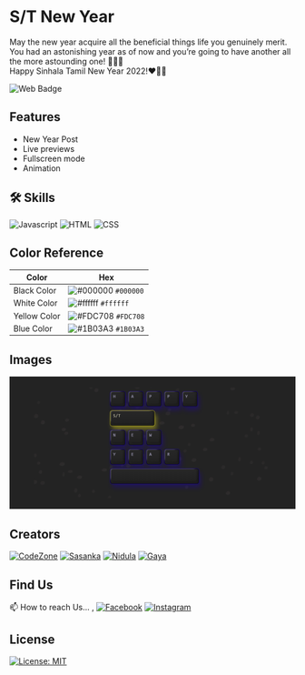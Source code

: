 # S/T New Year

May the new year acquire all the beneficial things life you genuinely merit. You had an astonishing year as of now and you’re going to have another all the more astounding one! 🎉🎇🎆
</br>
Happy Sinhala Tamil New Year 2022!❤️‍🔥✨

![Web Badge](https://img.shields.io/badge/DBroCode-web-orange.svg)

## Features

- New Year Post
- Live previews
- Fullscreen mode
- Animation

## 🛠 Skills

![Javascript](https://img.shields.io/badge/JavaScript-323330?style=for-the-badge&logo=javascript&logoColor=F7DF1E)
![HTML](https://img.shields.io/badge/HTML5-E34F26?style=for-the-badge&logo=html5&logoColor=white)
![CSS](https://img.shields.io/badge/CSS3-1572B6?style=for-the-badge&logo=css3&logoColor=white)

## Color Reference

| Color        | Hex                                                                    |
| ------------ | ---------------------------------------------------------------------- |
| Black Color  | ![#000000](https://via.placeholder.com/15/000000/000000.png) `#000000` |
| White Color  | ![#ffffff](https://via.placeholder.com/15/ffffff/ffffff.png) `#ffffff` |
| Yellow Color | ![#FDC708](https://via.placeholder.com/15/FDC708/FDC708.png) `#FDC708` |
| Blue Color   | ![#1B03A3](https://via.placeholder.com/15/1B03A3/1B03A3.png) `#1B03A3` |

## Images

![Image](./IMG/img1.png)

## Creators

[![CodeZone](https://github.com/CodeZoneTech.png?size=115)](https://github.com/CodeZoneTech)
[![Sasanka](https://github.com/sasankaweera123.png?size=115)](https://github.com/sasankaweera123)
[![Nidula](https://github.com/nidnidulafernando.png?size=115)](https://github.com/nidnidulafernando)
[![Gaya](https://github.com/Gayashani00.png?size=115)](https://github.com/Gayashani00)

## Find Us

📫 How to reach Us... ,
[![Facebook](https://img.shields.io/badge/Facebook-1877F2?style=for-the-badge&logo=facebook&logoColor=white)](https://www.facebook.com/CodeZone-107084475018756/)
[![Instagram](https://img.shields.io/badge/Instagram-E4405F?style=for-the-badge&logo=instagram&logoColor=white)](https://www.instagram.com/d_bro_code/)

## License

[![License: MIT](https://img.shields.io/badge/License-MIT-yellow.svg)](https://opensource.org/licenses/MIT)
